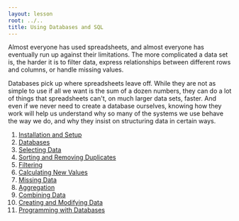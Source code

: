 ```yaml
---
layout: lesson
root: ../..
title: Using Databases and SQL
---
```

Almost everyone has used spreadsheets,
and almost everyone has eventually run up against their limitations.
The more complicated a data set is,
the harder it is to filter data,
express relationships between different rows and columns,
or handle missing values.

Databases pick up where spreadsheets leave off.
While they are not as simple to use if all we want is the sum of a dozen numbers,
they can do a lot of things that spreadsheets can't,
on much larger data sets,
faster.
And even if we never need to create a database ourselves,
knowing how they work will help us understand why so many of the systems we use
behave the way we do,
and why they insist on structuring data in certain ways.

<div class="toc" markdown="1">

1.   [Installation and Setup](00-setup.html)
2.   [Databases](01-databases.html)
3.   [Selecting Data](03-select.html)
4.   [Sorting and Removing Duplicates](04-sort-dup.html)
5.   [Filtering](05-filter.html)
6.   [Calculating New Values](06-calc.html)
7.   [Missing Data](07-null.html)
8.   [Aggregation](08-agg.html)
9.   [Combining Data](09-join.html)
10.  [Creating and Modifying Data](10-create.html)
11.  [Programming with Databases](11-prog.html)

</div>
